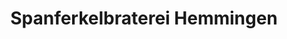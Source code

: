 ---
title: "Spanferkelbraterei Hemmingen"
url: /hemmingen/spanferkelbraterei-hemmingen/
shop: Hofladen
---